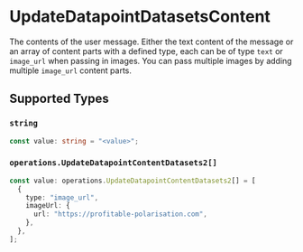 # UpdateDatapointDatasetsContent

The contents of the user message. Either the text content of the message or an array of content parts with a defined type, each can be of type `text` or `image_url` when passing in images. You can pass multiple images by adding multiple `image_url` content parts. 


## Supported Types

### `string`

```typescript
const value: string = "<value>";
```

### `operations.UpdateDatapointContentDatasets2[]`

```typescript
const value: operations.UpdateDatapointContentDatasets2[] = [
  {
    type: "image_url",
    imageUrl: {
      url: "https://profitable-polarisation.com",
    },
  },
];
```

